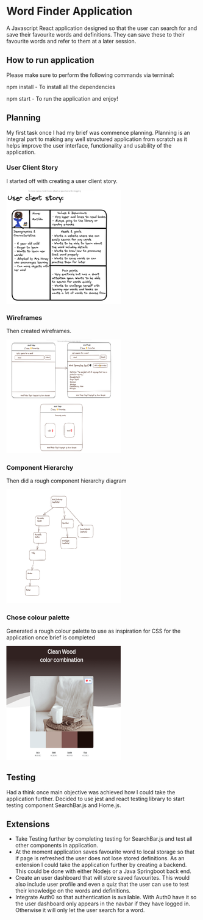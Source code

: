 # Word Finder Application

A Javascript React application designed so that the user can search for and save their favourite words and definitions. They can save these to their favourite words and refer to them at a later session. 

## How to run application

Please make sure to perform the following commands via terminal:

npm install - To install all the dependencies

npm start - To run the application and enjoy!

## Planning

My first task once I had my brief was commence planning. Planning is an integral part to making any well structured application from scratch as it helps improve the user interface, functionality and usability of the application.

### User Client Story

I started off with creating a user client story.

<img src="./src/Images/User-client-story.png" width="300" height="300">

### Wireframes

Then created wireframes.

<img src="./src/Images/Wireframes.png" width="300" height="300">

### Component Hierarchy

Then did a rough component hierarchy diagram

<img src="./src/Images/Starter-component-hierarchy.png" width="300" height="300">

### Chose colour palette

Generated a rough colour palette to use as inspiration for CSS for the application once brief is completed

<img src="./src/Images/Colour-palette.png" width="300" height="300">

## Testing 

Had a think once main objective was achieved how I could take the application further. 
Decided to use jest and react testing library to start testing component SearchBar.js and Home.js. 

## Extensions

- Take Testing further by completing testing for SearchBar.js and test all other components in application.
- At the moment application saves favourite word to local storage so that if page is refreshed the user does not lose stored definitions. As an extension I could take the application further by creating a backend. This could be done with either Nodejs or a Java Springboot back end.
- Create an user dashboard that will store saved favourites. This would also include user profile and even a quiz that the user can use to test their knowledge on the words and definitions.
- Integrate Auth0 so that authentication is available. With Auth0 have it so the user dashboard only appears in the navbar if they have logged in. Otherwise it will only let the user search for a word. 





